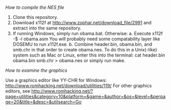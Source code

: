 *How to compile the NES file*

1.	Clone this repository.
2.	Download x112f at
		http://www.zophar.net/download_file/2991
	and extract into the same repository.
3.	If running Windows, simply run obama.bat. Otherwise:
	a.	Execute
			x112f -$ -l obama.asm
		You will probably need some compatability layer like DOSEMU to run x112f.exe.
	b.	Combine header.bin, obama.bin, and smb.chr in that order to create obama.nes. To do this in a Unix(-like) system such as Mac or Linux, enter this into the terminal:
			cat header.bin obama.bin smb.chr > obama.nes
	or simply run make.

*How to examine the graphics*

Use a graphics editor like YY-CHR for Windows:
	http://www.romhacking.net/download/utilities/119/
For other graphics editors, see
	http://www.romhacking.net/?page=utilities&category=10&platform=&game=&author=&os=&level=&perpage=20&title=&desc=&utilsearch=Go